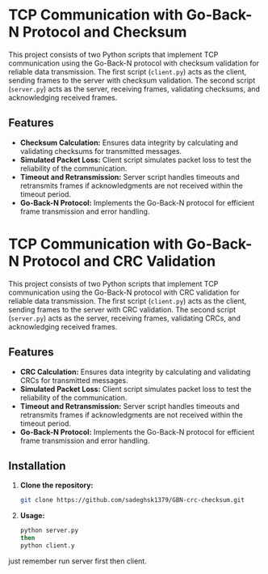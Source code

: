 # TCP Communication with Go-Back-N Protocol and Checksum

This project consists of two Python scripts that implement TCP communication using the Go-Back-N protocol with checksum validation for reliable data transmission. The first script (`client.py`) acts as the client, sending frames to the server with checksum validation. The second script (`server.py`) acts as the server, receiving frames, validating checksums, and acknowledging received frames.

## Features

- **Checksum Calculation:** Ensures data integrity by calculating and validating checksums for transmitted messages.
- **Simulated Packet Loss:** Client script simulates packet loss to test the reliability of the communication.
- **Timeout and Retransmission:** Server script handles timeouts and retransmits frames if acknowledgments are not received within the timeout period.
- **Go-Back-N Protocol:** Implements the Go-Back-N protocol for efficient frame transmission and error handling.

# TCP Communication with Go-Back-N Protocol and CRC Validation

This project consists of two Python scripts that implement TCP communication using the Go-Back-N protocol with CRC validation for reliable data transmission. The first script (`client.py`) acts as the client, sending frames to the server with CRC validation. The second script (`server.py`) acts as the server, receiving frames, validating CRCs, and acknowledging received frames.

## Features

- **CRC Calculation:** Ensures data integrity by calculating and validating CRCs for transmitted messages.
- **Simulated Packet Loss:** Client script simulates packet loss to test the reliability of the communication.
- **Timeout and Retransmission:** Server script handles timeouts and retransmits frames if acknowledgments are not received within the timeout period.
- **Go-Back-N Protocol:** Implements the Go-Back-N protocol for efficient frame transmission and error handling.

## Installation

1. **Clone the repository:**
   ```bash
   git clone https://github.com/sadeghsk1379/GBN-crc-checksum.git

2. **Usage:**
   ```bash
   python server.py
   then
   python client.y
just remember run server first then client.




